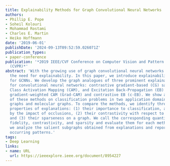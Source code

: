```yaml
---
title: Explainability Methods for Graph Convolutional Neural Networks
authors:
- Phillip E. Pope
- Soheil Kolouri
- Mohammad Rostami
- Charles E. Martin
- Heiko Hoffmann
date: '2019-06-01'
publishDate: '2024-09-13T09:52:59.026071Z'
publication_types:
- paper-conference
publication: '*2019 IEEE/CVF Conference on Computer Vision and Pattern Recognition
  (CVPR)*'
abstract: 'With the growing use of graph convolutional neural networks (GCNNs) comes
  the need for explainability. In this paper, we introduce explainability methods
  for GCNNs. We develop the graph analogues of three prominent explainability methods
  for convolutional neural networks: contrastive gradient-based (CG) saliency maps,
  Class Activation Mapping (CAM), and Excitation Back-Propagation (EB) and their variants,
  gradient-weighted CAM (Grad-CAM) and contrastive EB (c-EB). We show a proof-of-concept
  of these methods on classification problems in two application domains: visual scene
  graphs and molecular graphs. To compare the methods, we identify three desirable
  properties of explanations: (1) their importance to classification, as measured
  by the impact of occlusions, (2) their contrastivity with respect to different classes,
  and (3) their sparseness on a graph. We call the corresponding quantitative metrics
  fidelity, contrastivity, and sparsity and evaluate them for each method. Lastly,
  we analyze the salient subgraphs obtained from explanations and report frequently
  occurring patterns.'
tags:
- Deep Learning
links:
- name: URL
  url: https://ieeexplore.ieee.org/document/8954227
---
```

